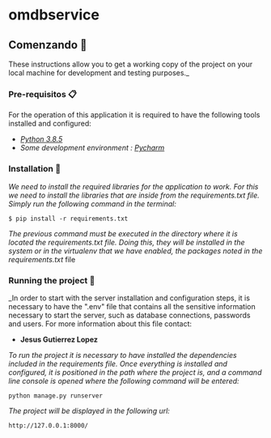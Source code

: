 # omdbservice

## Comenzando 🚀

These instructions allow you to get a working copy of the project on your local machine for development and testing purposes._

### Pre-requisitos 📋

For the operation of this application it is required to have the following tools installed and configured:

- _[Python 3.8.5](https://www.python.org/downloads/release/python-385/)_
- _Some development environment : [Pycharm](https://www.jetbrains.com/es-es/pycharm/download/ "Pycharm")_

### Installation 🔧

_We need to install the required libraries for the application to work.
For this we need to install the libraries that are inside
from the requirements.txt file.
Simply run the following command in the terminal:_

```
$ pip install -r requirements.txt
```

_The previous command must be executed in the directory where it is located
the requirements.txt file.
Doing this, they will be installed in the system or in the virtualenv that we have
enabled, the packages noted in the requirements.txt_ file

### Running the project 🔩
_In order to start with the server installation and configuration steps, it is necessary to have the ".env" file that contains all the sensitive information necessary to start the server, such as database connections, passwords and users. For more information about this file contact:

* **Jesus Gutierrez Lopez** 

_To run the project it is necessary to have installed the dependencies included in the requirements file._
_Once everything is installed and configured, it is positioned in the path where the project is, and a command line console is opened where the following command will be entered:_

```
python manage.py runserver
```

_The project will be displayed in the following url:_
```
http://127.0.0.1:8000/
```